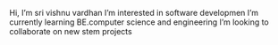  Hi, I’m sri vishnu vardhan
 I’m interested in software developmen
 I’m currently learning BE.computer science and engineering
 I’m looking to collaborate on new stem projects

<!---
srivishnu28/srivishnu28 is a ✨ special ✨ repository because its `README.md` (this file) appears on your GitHub profile.
You can click the Preview link to take a look at your changes.
--->
